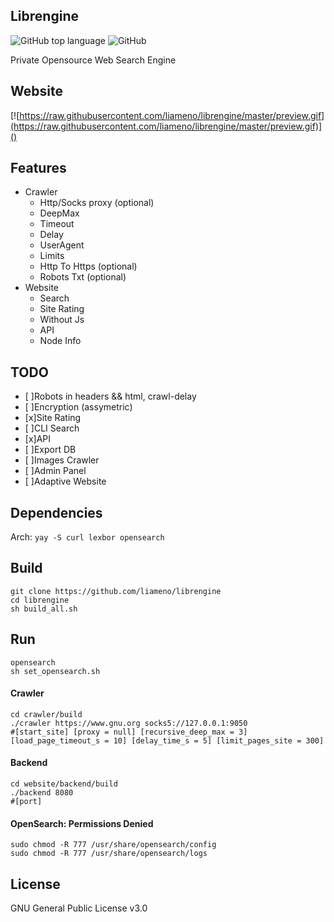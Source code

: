 ## Librengine
![GitHub top language](https://img.shields.io/github/languages/top/liameno/librengine) ![GitHub](https://img.shields.io/github/license/liameno/librengine)

Private Opensource Web Search Engine
## Website
[![https://raw.githubusercontent.com/liameno/librengine/master/preview.gif](https://raw.githubusercontent.com/liameno/librengine/master/preview.gif)]()
## Features
-  Crawler
	-  Http/Socks proxy (optional)
	-  DeepMax
	-  Timeout
	-  Delay
	-  UserAgent
	-  Limits
	-  Http To Https (optional)
	-  Robots Txt (optional)
-  Website
	-  Search
	-  Site Rating
	-  Without Js
	-  API
	-  Node Info

## TODO
- [ ]Robots in headers && html, crawl-delay
- [ ]Encryption (assymetric)
- [x]Site Rating
- [ ]CLI Search
- [x]API
- [ ]Export DB
- [ ]Images Crawler
- [ ]Admin Panel
- [ ]Adaptive Website

## Dependencies
Arch: `yay -S curl lexbor opensearch`
## Build
```shell
git clone https://github.com/liameno/librengine
cd librengine
sh build_all.sh
```
## Run
```shell
opensearch
sh set_opensearch.sh
```
#### Crawler
```shell
cd crawler/build
./crawler https://www.gnu.org socks5://127.0.0.1:9050
#[start_site] [proxy = null] [recursive_deep_max = 3] [load_page_timeout_s = 10] [delay_time_s = 5] [limit_pages_site = 300]
```
#### Backend
```shell
cd website/backend/build
./backend 8080
#[port]
```
#### OpenSearch: Permissions Denied

```shell
sudo chmod -R 777 /usr/share/opensearch/config
sudo chmod -R 777 /usr/share/opensearch/logs
```

## License
GNU General Public License v3.0

